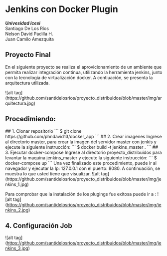 # Jenkins con Docker Plugin
<b><i>Univesidad Icesi</i></b><br>
Santiago De Los Ríos<br>
Nelson David Padilla H.</br>
Juan Camilo Amezquita</br>
<h2>Proyecto Final</h2>
<p>En el siguiente proyecto se realiza el aprovicionamiento de un ambiente que permita realizar integración continua, utilizando la herramienta jenkins, junto con la tecnologia de virtualización docker. A contiuación, se presenta la arquitectura utilizada.</p>
![alt tag] (https://github.com/santidelosrios/proyecto_distribuidos/blob/master/img/arquitectura.jpg)
<h2>Procedimiendo:</h2>
## 1. Clonar repositorio
```
$ git clone https://github.com/phndavid13/docker_app
```
## 2. Crear imagenes
Ingrese al directorio master, para crear la imagen del servidor master con jenkis y ejecute la siguiente instrucción:
```
$ docker build -t jenkins_master .
```
## 3. Ejecutar docker-compose
Ingrese al directorio proyecto_distribuidos para levantar la maquina jenkins_master y ejecute la siguiente instrucción:
```
$ docker-compose up
```
Una vez finalizado este procedimiento, puede ir al navegador y ejecutar la Ip: 127.0.0.1 con el puerto: 8080. A continuación, se muestra lo que usted tiene que visualizar.
![alt tag] (https://github.com/santidelosrios/proyecto_distribuidos/blob/master/img/jenkins_1.jpg)

Para comprobar que la instalación de los plugings fue exitosa puede ir a : 
![alt tag] (https://github.com/santidelosrios/proyecto_distribuidos/blob/master/img/jenkins_2.jpg)

## 4. Configuración Job
![alt tag] (https://github.com/santidelosrios/proyecto_distribuidos/blob/master/img/jenkins_3.jpg)



